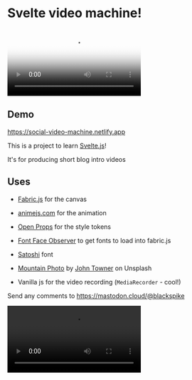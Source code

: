 # Svelte video machine!

<video src="static/svelte-app-demo.mp4" poster="static/1200x630.png" controls title="Title"></video>

## Demo

https://social-video-machine.netlify.app

This is a project to learn [Svelte.js](https://svelte.dev)!

It's for producing short blog intro videos


## Uses

- [Fabric.js](http://fabricjs.com/) for the canvas
- [animejs.com](https://animejs.com/) for the animation
- [Open Props](https://open-props.style/) for the style tokens
- [Font Face Observer](https://github.com/bramstein/fontfaceobserver) to get fonts to load into fabric.js
- [Satoshi](https://www.fontshare.com/fonts/satoshi) font
- [Mountain Photo](https://unsplash.com/photos/JgOeRuGD_Y4) by [John Towner](https://unsplash.com/@heytowner) on Unsplash

- Vanilla js for the video recording (`MediaRecorder` - cool!)

Send any comments to https://mastodon.cloud/@blackspike


<video src="/static/demo.mp4" controls title="Title"></video>